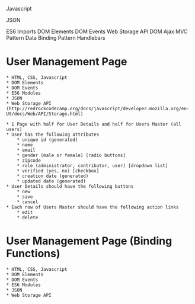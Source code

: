 


Javascript

JSON


ES6 Imports
DOM Elements
DOM Events
Web Storage API
DOM Ajax
MVC Pattern
Data Binding Pattern
Handlebars

# User Management Page

	* HTML, CSS, Javascript
	* DOM Elements
	* DOM Events
	* ES6 Modules
	* JSON
	* Web Storage API (http://redrockcodecamp.org/docs/javascript/developer.mozilla.org/en-US/docs/Web/API/Storage.html)

	* 1 Page with half for User Details and half for Users Master (all users)
	* User has the following attributes
		* unique id (generated)
		* name
		* email
		* gender (male or female) [radio buttons]
		* zipcode
		* role (administrator, contributor, user) [dropdown list]
		* verified (yes, no) [checkbox]
		* creation date (generated)
		* updated date (generated)
	* User Details should have the following buttons
		* new
		* save
		* cancel
	* Each row of Users Master should have the following action links
		* edit
		* delete


# User Management Page (Binding Functions)

	* HTML, CSS, Javascript
	* DOM Elements
	* DOM Events
	* ES6 Modules
	* JSON
	* Web Storage API